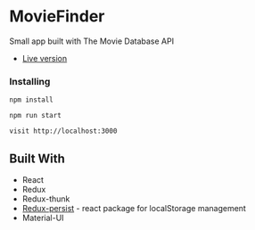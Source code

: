 # MovieFinder
Small app built with The Movie Database API
* [Live version](http://alexsh6789.github.io/MovieFinder)
### Installing
```
npm install
```
```
npm run start
```
```
visit http://localhost:3000
```

## Built With

* React
* Redux
* Redux-thunk
* [Redux-persist](https://github.com/rt2zz/redux-persist/tree/v4) - react package for localStorage management
* Material-UI
